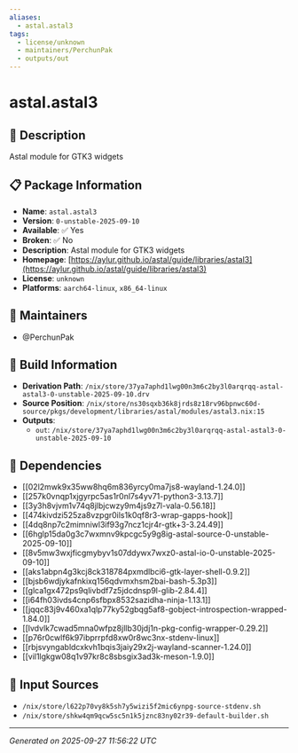 ```yaml
---
aliases:
  - astal.astal3
tags:
  - license/unknown
  - maintainers/PerchunPak
  - outputs/out
---
```


# astal.astal3

## 📝 Description

Astal module for GTK3 widgets

## 📋 Package Information

- **Name**: `astal.astal3`
- **Version**: `0-unstable-2025-09-10`
- **Available**: ✅ Yes
- **Broken**: ✅ No
- **Description**: Astal module for GTK3 widgets
- **Homepage**: [https://aylur.github.io/astal/guide/libraries/astal3](https://aylur.github.io/astal/guide/libraries/astal3)
- **License**: `unknown`
- **Platforms**: `aarch64-linux`, `x86_64-linux`
## 👥 Maintainers

- @PerchunPak


## 🔧 Build Information

- **Derivation Path**: `/nix/store/37ya7aphd1lwg00n3m6c2by3l0arqrqq-astal-astal3-0-unstable-2025-09-10.drv`
- **Source Position**: `/nix/store/ns30sqxb36k8jrds8z18rv96bpnwc60d-source/pkgs/development/libraries/astal/modules/astal3.nix:15`
- **Outputs**:
  - `out`:  `/nix/store/37ya7aphd1lwg00n3m6c2by3l0arqrqq-astal-astal3-0-unstable-2025-09-10`

## 🔗 Dependencies

- [[02l2mwk9x35ww8hq6m836yrcy0ma7js8-wayland-1.24.0]]
- [[257k0vnqp1xjgyrpc5as1r0nl7s4yv71-python3-3.13.7]]
- [[3y3h8vjvm1v74q8jlbjcwzy9m4js9z7l-vala-0.56.18]]
- [[474kivdzi525za8vzpgr0ils1k0qf8r3-wrap-gapps-hook]]
- [[4dq8np7c2mimniwl3if93g7ncz1cjr4r-gtk+3-3.24.49]]
- [[6hglp15da0g3c7wxmnv9kpcgc5y9g8ig-astal-source-0-unstable-2025-09-10]]
- [[8v5mw3wxjficgmybyv1s07ddywx7wxz0-astal-io-0-unstable-2025-09-10]]
- [[aks1abpn4g3kcj8ck318784pxmdlbci6-gtk-layer-shell-0.9.2]]
- [[bjsb6wdjykafnkixq156qdvmxhsm2bai-bash-5.3p3]]
- [[glca1gx472ps9qlivbdf7z5jdcdnsp9l-glib-2.84.4]]
- [[i64fh03ivds4cnp6sfbpx8532sazidha-ninja-1.13.1]]
- [[jqqc83j9v460xa1qlp77ky52gbqg5af8-gobject-introspection-wrapped-1.84.0]]
- [[lvdvlk7cwad5mna0wfpz8jllb30jdj1n-pkg-config-wrapper-0.29.2]]
- [[p76r0cwlf6k97ibprrpfd8xw0r8wc3nx-stdenv-linux]]
- [[rbjsvyngabldcxkvh1bqis3jaiy29x2j-wayland-scanner-1.24.0]]
- [[vil1lgkgw08q1v97kr8c8sbsgix3ad3k-meson-1.9.0]]

## 📁 Input Sources

- `/nix/store/l622p70vy8k5sh7y5wizi5f2mic6ynpg-source-stdenv.sh`
- `/nix/store/shkw4qm9qcw5sc5n1k5jznc83ny02r39-default-builder.sh`

---
*Generated on 2025-09-27 11:56:22 UTC*

